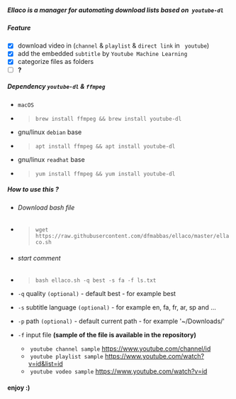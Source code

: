 ##### Ellaco is a manager for automating download lists based on` youtube-dl`

##### Feature
- [x] download  video in (`channel` & `playlist` & `direct link` in ` youtube`)
- [x] add the embedded `subtitle` by `Youtube Machine Learning`
- [x] categorize files as folders
- [ ] **?**

##### Dependency  `youtube-dl` & `ffmpeg`
-  `macOS`
-  > `brew install ffmpeg && brew install youtube-dl`
-  gnu/linux `debian` base
-  > `apt install ffmpeg && apt install youtube-dl`
-  gnu/linux `readhat` base
-  > `yum install ffmpeg && yum install youtube-dl`


##### How to use this ?
- ###### Download bash file 
- >`wget https://raw.githubusercontent.com/dfmabbas/ellaco/master/ellaco.sh`
- ###### start comment  
- > `bash ellaco.sh -q best -s fa -f ls.txt`
- `-q` quality `(optional)` - default best - for example best
- `-s` subtitle language `(optional)` - for example en, fa, fr, ar, sp and ...
- `-p` path `(optional)` - default current path - for example '~/Downloads/'
- `-f` input file **(sample of the file is available in the repository)**

  - ​ `youtube channel sample` https://www.youtube.com/channel/id
  - ​ `youtube playlist sample` https://www.youtube.com/watch?v=id&list=id
  - ​ `youtube vodeo sample` https://www.youtube.com/watch?v=id

#### enjoy :)